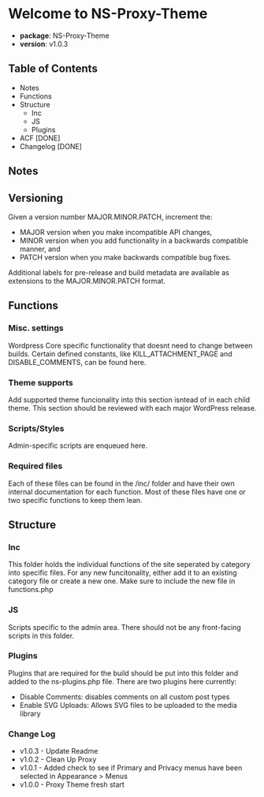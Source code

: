 # Welcome to NS-Proxy-Theme

- **package**:   NS-Proxy-Theme
- **version**:   v1.0.3

## Table of Contents

* Notes
* Functions
* Structure
  * Inc
  * JS
  * Plugins
* ACF [DONE]
* Changelog [DONE]

## Notes
## Versioning
Given a version number MAJOR.MINOR.PATCH, increment the:

* MAJOR version when you make incompatible API changes,
* MINOR version when you add functionality in a backwards compatible manner, and
* PATCH version when you make backwards compatible bug fixes.

Additional labels for pre-release and build metadata are available as extensions to the MAJOR.MINOR.PATCH format.


## Functions
### Misc. settings
Wordpress Core specific functionality that doesnt need to change between builds. Certain defined constants, like KILL_ATTACHMENT_PAGE and DISABLE_COMMENTS, can be found here.

### Theme supports
Add supported theme funcionality into this section isntead of in each child theme. This section should be reviewed with each major WordPress release.

### Scripts/Styles
Admin-specific scripts are enqueued here.

### Required files
Each of these files can be found in the /inc/ folder and have their own internal documentation for each function. Most of these files have one or two specific functions to keep them lean.


## Structure
### Inc
This folder holds the individual functions of the site seperated by category into specific files. For any new funcitonality, either add it to an existing category file or create a new one. Make sure to include the new file in functions.php

### JS
Scripts specific to the admin area. There should not be any front-facing scripts in this folder.

### Plugins
Plugins that are required for the build should be put into this folder and added to the ns-plugins.php file. There are two plugins here currently:

* Disable Comments: disables comments on all custom post types
* Enable SVG Uploads: Allows SVG files to be uploaded to the media library


### Change Log
* v1.0.3 - Update Readme
* v1.0.2 - Clean Up Proxy
* v1.0.1 - Added check to see if Primary and Privacy menus have been selected in Appearance > Menus
* v1.0.0 - Proxy Theme fresh start